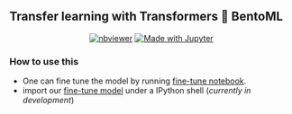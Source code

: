 ## Transfer learning with Transformers :handshake: BentoML

<div align='center'>
    <p align='center'>
        <a href="https://nbviewer.org/github/bentoml/gallery/blob/main/transformers/fine_tune/fine_tune_roberta.ipynb"><img src="https://raw.githubusercontent.com/jupyter/design/master/logos/Badges/nbviewer_badge.svg" alt="nbviewer"/></a>
        <a href="https://github.com/bentoml/gallery/tree/main/transformers/fine_tune/fine_tune_roberta.ipynb"><img src="https://img.shields.io/badge/Made%20with-Jupyter-orange?logo=Jupyter" alt="Made with Jupyter"/></a>
    </p>
</div>

### How to use this

- One can fine tune the model by running [fine-tune notebook](./fine_tune_roberta.ipynb).
- import our [fine-tune model](./exported) under a IPython shell (_currently in development_)
